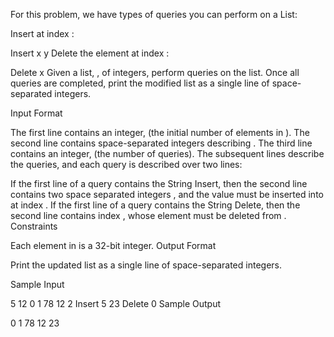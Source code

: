 For this problem, we have  types of queries you can perform on a List:

Insert  at index :

Insert
x y
Delete the element at index :

Delete
x
Given a list, , of  integers, perform  queries on the list. Once all queries are completed, print the modified list as a single line of space-separated integers.

Input Format

The first line contains an integer,  (the initial number of elements in ). 
The second line contains  space-separated integers describing . 
The third line contains an integer,  (the number of queries). 
The  subsequent lines describe the queries, and each query is described over two lines:

If the first line of a query contains the String Insert, then the second line contains two space separated integers , and the value  must be inserted into  at index .
If the first line of a query contains the String Delete, then the second line contains index , whose element must be deleted from .
Constraints



Each element in is a 32-bit integer.
Output Format

Print the updated list  as a single line of space-separated integers.

Sample Input

5
12 0 1 78 12
2
Insert
5 23
Delete
0
Sample Output

0 1 78 12 23